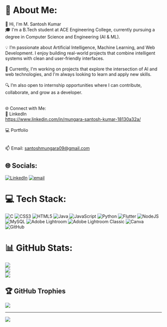 # 💫 About Me:
👋 Hi, I'm M. Santosh Kumar<br>🎓 I'm a B.Tech student at ACE Engineering College, currently pursuing a degree in Computer Science and Engineering (AI & ML).<br><br>💡 I’m passionate about Artificial Intelligence, Machine Learning, and Web Development. I enjoy building real-world projects that combine intelligent systems with clean and user-friendly interfaces.<br><br>🚀 Currently, I'm working on projects that explore the intersection of AI and web technologies, and I'm always looking to learn and apply new skills.<br><br>🔍 I’m also open to internship opportunities where I can contribute, collaborate, and grow as a developer.<br><br><br>🌐 Connect with Me:<br>🔗 LinkedIn<br>https://www.linkedin.com/in/mungara-santosh-kumar-18130a32a/<br><br>💻 Portfolio <br><br><br>📫 Email: santoshmungara09@gmail.com


## 🌐 Socials:
[![LinkedIn](https://img.shields.io/badge/LinkedIn-%230077B5.svg?logo=linkedin&logoColor=white)](https://linkedin.com/in/https://www.linkedin.com/in/mungara-santosh-kumar-18130a32a/) [![email](https://img.shields.io/badge/Email-D14836?logo=gmail&logoColor=white)](mailto:santoshmungara09@gmail.com) 

# 💻 Tech Stack:
![C](https://img.shields.io/badge/c-%2300599C.svg?style=for-the-badge&logo=c&logoColor=white) ![CSS3](https://img.shields.io/badge/css3-%231572B6.svg?style=for-the-badge&logo=css3&logoColor=white) ![HTML5](https://img.shields.io/badge/html5-%23E34F26.svg?style=for-the-badge&logo=html5&logoColor=white) ![Java](https://img.shields.io/badge/java-%23ED8B00.svg?style=for-the-badge&logo=openjdk&logoColor=white) ![JavaScript](https://img.shields.io/badge/javascript-%23323330.svg?style=for-the-badge&logo=javascript&logoColor=%23F7DF1E) ![Python](https://img.shields.io/badge/python-3670A0?style=for-the-badge&logo=python&logoColor=ffdd54) ![Flutter](https://img.shields.io/badge/Flutter-%2302569B.svg?style=for-the-badge&logo=Flutter&logoColor=white) ![NodeJS](https://img.shields.io/badge/node.js-6DA55F?style=for-the-badge&logo=node.js&logoColor=white) ![MySQL](https://img.shields.io/badge/mysql-4479A1.svg?style=for-the-badge&logo=mysql&logoColor=white) ![Adobe Lightroom](https://img.shields.io/badge/Adobe%20Lightroom-31A8FF.svg?style=for-the-badge&logo=Adobe%20Lightroom&logoColor=white) ![Adobe Lightroom Classic](https://img.shields.io/badge/Adobe%20Lightroom%20Classic-31A8FF.svg?style=for-the-badge&logo=Adobe%20Lightroom%20Classic&logoColor=white) ![Canva](https://img.shields.io/badge/Canva-%2300C4CC.svg?style=for-the-badge&logo=Canva&logoColor=white) ![GitHub](https://img.shields.io/badge/github-%23121011.svg?style=for-the-badge&logo=github&logoColor=white)
# 📊 GitHub Stats:
![](https://github-readme-stats.vercel.app/api?username=SantoshM09&theme=tokyonight&hide_border=false&include_all_commits=false&count_private=false)<br/>
![](https://nirzak-streak-stats.vercel.app/?user=SantoshM09&theme=tokyonight&hide_border=false)<br/>
![](https://github-readme-stats.vercel.app/api/top-langs/?username=SantoshM09&theme=tokyonight&hide_border=false&include_all_commits=false&count_private=false&layout=compact)

## 🏆 GitHub Trophies
![](https://github-profile-trophy.vercel.app/?username=SantoshM09&theme=dracula&no-frame=true&no-bg=true&margin-w=4)

---
[![](https://visitcount.itsvg.in/api?id=SantoshM09&icon=0&color=0)](https://visitcount.itsvg.in)

<!-- Proudly created with GPRM ( https://gprm.itsvg.in ) -->

